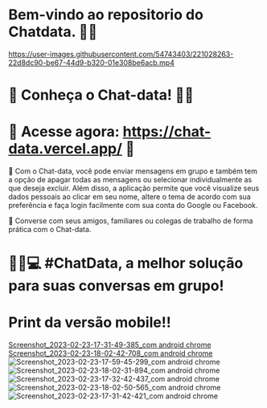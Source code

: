 # Bem-vindo ao repositorio do Chatdata. 📱💬


https://user-images.githubusercontent.com/54743403/221028263-22d8dc90-be67-44d9-b320-01e308be6acb.mp4

# 📢 Conheça o Chat-data! 📱💬

# 🔗 Acesse agora: https://chat-data.vercel.app/ 🔗

🚀 Com o Chat-data, você pode enviar mensagens em grupo e também tem a opção de apagar todas as mensagens ou selecionar individualmente as que deseja excluir. Além disso, a aplicação permite que você visualize seus dados pessoais ao clicar em seu nome, altere o tema de acordo com sua preferência e faça login facilmente com sua conta do Google ou Facebook.

👥 Converse com seus amigos, familiares ou colegas de trabalho de forma prática com o Chat-data.

# 📱💬💻 #ChatData, a melhor solução para suas conversas em grupo!
# Print da versão mobile!!  


[Screenshot_2023-02-23-17-31-49-385_com android chrome](https://user-images.githubusercontent.com/54743403/221029787-2d072ffd-56f4-4c68-b236-3714c3dd2658.jpg)
[Screenshot_2023-02-23-18-02-42-708_com android chrome](https://user-images.githubusercontent.com/54743403/221029771-7ae022f3-2b53-4977-b565-846be8df31aa.jpg)
![Screenshot_2023-02-23-17-59-45-299_com android chrome](https://user-images.githubusercontent.com/54743403/221029776-6bcb3ad5-9d10-4ade-8588-9fd46151da78.jpg)
![Screenshot_2023-02-23-18-02-31-894_com android chrome](https://user-images.githubusercontent.com/54743403/221029780-266ac97d-8eb3-48e1-aeac-8de8b14efdb4.jpg)
![Screenshot_2023-02-23-17-32-42-437_com android chrome](https://user-images.githubusercontent.com/54743403/221029781-4de00cd8-eaca-46bf-98a6-abeb5d961d33.jpg)
![Screenshot_2023-02-23-18-02-50-565_com android chrome](https://user-images.githubusercontent.com/54743403/221029783-5dfd17ca-0d48-4845-8a07-e9074f61e8ff.jpg)
![Screenshot_2023-02-23-17-31-42-421_com android chrome](https://user-images.githubusercontent.com/54743403/221029785-78e190c8-0b3c-4565-818d-593badedc018.jpg)

